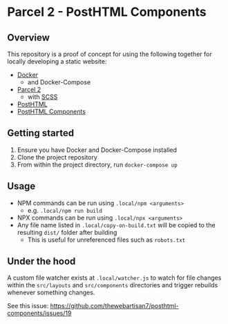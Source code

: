 # Parcel 2 - PostHTML Components

## Overview

This repository is a proof of concept for using the following together for locally developing a static website:
* [Docker](https://www.docker.com/)
    * and Docker-Compose
* [Parcel 2](https://parceljs.org/)
    * with [SCSS](https://parceljs.org/languages/sass/)
* [PostHTML](https://posthtml.org/)
* [PostHTML Components](https://thewebartisan7.github.io/posthtml-components/)

## Getting started
1. Ensure you have Docker and Docker-Compose installed
2. Clone the project repository
3. From within the project directory, run `docker-compose up`

## Usage
* NPM commands can be run using `.local/npm <arguments>`
    * e.g. `.local/npm run build`
* NPX commands can be run using `.local/npx <arguments>`
* Any file name listed in `.local/copy-on-build.txt` will be copied to the resulting `dist/` folder after building
   * This is useful for unreferenced files such as `robots.txt`

## Under the hood
A custom file watcher exists at `.local/watcher.js` to watch for file changes within the `src/layouts` and `src/components`
directories and trigger rebuilds whenever something changes.

See this issue: https://github.com/thewebartisan7/posthtml-components/issues/19
